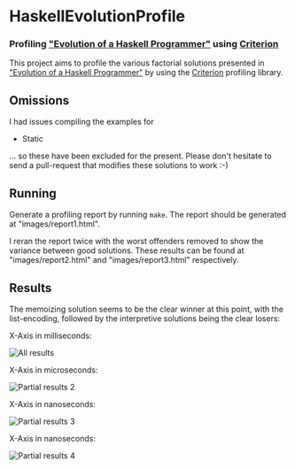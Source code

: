 HaskellEvolutionProfile
=======================

### Profiling ["Evolution of a Haskell Programmer"](http://www.willamette.edu/~fruehr/haskell/evolution.html) using [Criterion](http://hackage.haskell.org/package/criterion)

This project aims to profile the various factorial solutions presented in ["Evolution of a Haskell Programmer"](http://www.willamette.edu/~fruehr/haskell/evolution.html)
by using the [Criterion](http://hackage.haskell.org/package/criterion) profiling library.

## Omissions

I had issues compiling the examples for

* Static

... so these have been excluded for the present. Please don't hesitate to send
a pull-request that modifies these solutions to work :-)

## Running

Generate a profiling report by running `make`.  The report should be generated at "images/report1.html".

I reran the report twice with the worst offenders removed to
show the variance between good solutions. These results can be
found at "images/report2.html" and "images/report3.html"
respectively.

## Results

The memoizing solution seems to be the clear winner at this point, with the
list-encoding, followed by the interpretive solutions being the clear losers:

X-Axis in milliseconds:

<img src="https://raw.github.com/sordina/HaskellEvolutionProfile/master/images/1.png" alt="All results" />

X-Axis in microseconds:

<img src="https://raw.github.com/sordina/HaskellEvolutionProfile/master/images/2.png" alt="Partial results 2" />

X-Axis in nanoseconds:

<img src="https://raw.github.com/sordina/HaskellEvolutionProfile/master/images/3.png" alt="Partial results 3" />

X-Axis in nanoseconds:

<img src="https://raw.github.com/sordina/HaskellEvolutionProfile/master/images/4.png" alt="Partial results 4" />
